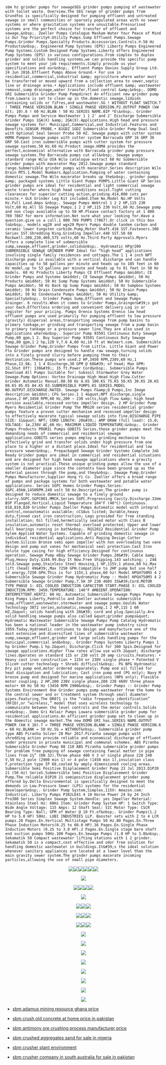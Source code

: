 
```
sbm hz grinder pumps for sewageSEG grinder pumps pumping of wastewater with toilet waste. Overview.The SEG range of grinder pumps from Grundfos is specifically designed for pumping effluent and untreated sewage in small communities or sparsely populated areas with no sewer systems or where gravitation systems are unsuitable.Pressurised systems are the perfect choice for transfer of effluent and sewage,&nbsp;. Zoeller Pumps Catalogue Maskam Water Your Peace of Mind is Our Top Priority®.Utility Pumps.Sump Effluent Pumps.Sewage Pumps.Grinder Pumps.Specialty Products.Accessories.Controls.®.50 Hz Products&nbsp;. Engineered Pump Systems (EPS) Liberty Pumps Engineered Pump Systems.Custom Designed Pump Systems.Liberty offers Engineered Pump Systems (EPS) in various configurations.From simplex to duplex grinder and solids handling systems,we can provide the specific pump system to meet your job requirements.Simply provide us your specifications and our&nbsp;. Effluent Pumps Davies Supply Group Ltd. 24 Jun 2016.Effluent Pumps Above Ground.• For use in residential,commercial,industrial &amp; agriculture where water must be transferred or moved upward from a collection area to sewer,septic line or drainage area.• Applications include effluent &amp; wastewater removal,sump drainage,water transfer,flood control &amp;&nbsp;. DOMO GRI Submersible Grinder Pump Pompdirect An efficient new grinder pump from.Lowara is set to clean up in the.domestic sewage,liUuids containing solids or fiFres,and wastewater.SG ! WITHOUT FLOAT SWITCH.T ! THREE PHASE VERSION.BLAN ! SINGLE PHASE VERSION.P2.OUTPUT POWER (kW &lt; 10).6 ! 60 Hz.BLAN ! 50 Hz.SERIES NAME.8IP *E\&nbsp;. Grinder Pumps Pumps and Service Wastewater 1 1 2″ and 2″ Discharge Submersible Grinder Pumps 1GA(X) &amp; 2GA(X).Applications.High head and pressure sewage systems for: Municipal,Commercial,and Industrial.Features and Benefits.SENSOR PROBE.• B1GDZ 1GDZ Submersible Grinder Pump Dual Seal with Optional Seal Sensor Probe 50 HZ. Sewage pumps with cutter system HOMA Pumpen Sewage pumps with cutter system Barracuda GRP 16 GRP 36 GRP 50.Cast iron submersible pumps with cutter system for pressure sewage systems.50 Hz.60 Hz.Product image.HOMA provides the perfect,economical alternative with Barracuda grinder pump pressure sewage systems.The Barracuda pumps cut all&nbsp;. Sewage pumps standard range Wilo USA Wilo catalogue extract 60 Hz Submersible grinder pumps with macerator May 2012.Sewage pumps standard range.Submersible grinder pumps with macerator.Series description Wilo Drain MTS.1.Model Numbers.Application.Pumping of water containing domestic sewage.The Wilo macerator breaks up the&nbsp;. grinder pumps &amp; packaged systems Little Giant Pumps PUMPS.Little Giant GP Series grinder pumps are ideal for residential and light commercial sewage waste transfer where high head conditions exist.Tight cutting clearances for superior cutting action,grinding.414,000 cuts per minute.• GLK Grinder Leg Kit included.Item No.Model No.HP Volts Hz.Full Load.Amps &nbsp;. Sewage Pumps Webtrol 1 2 2 HP,115 230 Volt,60 Hz.All SS Sewage Pumps.1 2 2 HP,115 230 Volt,60 Hz.Sewage pump and non clogs available up to 50 HP.Please contact factory at 1 800 769 7867 for more information.Not sure what your looking for.Have a question.give us a call.1 800 769 PUMPS (7867).Or click in this box to&nbsp;. models wg20 and wgx20 Myers Pumps double tandem carbon and ceramic lower tungsten carbide.Pump,Motor Shaft.416 SST.Fasteners.300 Series SST.Shredding Ring.Grinding Impeller.440 SST.58 60 Rockwell.208,230,460,575 volts,60 Hz.Third Party Approvals.Myers offers a complete line of submersible sump,sewage,effluent,grinder,solids&nbsp;. Hydromatic HPgr200 SUBMERSIBLE SEWAgE GRINDER PUMP Ideal for “high head” applications involving single family residences and cottages.The 1 1 4 inch NPT discharge pump is available with a vertical discharge and can handle capacities up to 58 gallons per minute and heads up to 105 feet in 60 Hz model,up to 53 gallons per minute and heads up to 81 feet in 50 Hz models. 60 Hz Products Liberty Pumps CE Effluent Pumps &middot; CE Grinder Pumps and Systems &middot; CE Sewage Pumps &middot; 50 Hz Products &middot; 50 Hz Sump Pump Systems &middot; 50 Hz Submersible Pumps &middot; 50 Hz Back Up Sump Pumps &middot; 50 Hz Sumpbox Systems &middot; 50 Hz Drain Condensate Pumps &middot; 50 Hz Drain Pumps &middot; 50 Hz Condensate Pumps &middot; 50 Hz Utility &amp; Specialty&nbsp;. Grinder Pumps Sump,Effluent and Sewage Pumps Grainger. 6 results.When it comes to Grinder Pumps,Grainger&#39;s got your back.Effortless ordering and convenient delivery.Log in or register for your pricing. Pumps Orenco Systems Orenco low head effluent pumps are used primarily for pumping effluent to low pressure (gravity) dispersal areas,transporting sewage from pump basins to primary tankage,or grinding and transporting sewage from a pump basin to primary tankage or a pressure sewer line.They are also used in applications where&nbsp;. Superior Pump 93501 Continuous Duty Sewage Pump,80 gpm,1 2. Buy Superior Pump 93501 Continuous Duty Sewage Pump,80 gpm,1 2 hp,120 V,7.6 A,60 Hz,10 ft at Walmart.com. Submersible Sewage Grinder Pump,Grinder Pumps from Little. Little Giant and Power Flo Grinder pumps are designed to handle raw sewage,turning solids into a finely ground slurry before pumping them to their destination.These pumps are used.2 HP,3450 RPM,230V,60 Hz,1 Phase,13.9A; 1 1 4 Discharge,30 GPM @ 60&#39; of head; Max GPM: 32,Shut Off: 130&#39;; 15 ft.Power Cord&nbsp;. Submersible Pumps Download All Pumps Suitable for: Subsoil Stormwater Grey Water Sewage.Pump Options: Vortex Drainage High Head High Flow.Cutter Grinder Automatic Manual.08.50 Hz m.KS 100.KS 75.KS 50.KS 30.KS 20.KS 08.KS 05.KS 04.KS 03.SUBMERSIBLE PUMPS.KS SERIES.MODEL NO.OUTPUT.DISCHARGE.RATED. Sewage Pumps F&amp;Q Pumps,Inc Image description &middot; CFG Series.1 1 4&quot;NPT discharge,single phase,2 HP,3450 RPM,60 Hz,200 ~ 230 volts,high flow &amp; high head version available,recessed vortex impeller design. 2 HP Grinder Pump Myers Residential Grinder Pump The MRG20 series residential grinder pumps feature a proven cutter mechanism and recessed impeller design to effectively macerate typical sewage solids into fine.DISCHARGE PIPE SIZE: 1¼&quot; NPT; CORD LENGTH: 20&#39;; AMP DRAW (full load): 15.0; VOLTAGE: 1ø,230V AC,60 Hz; MAXIMUM LIQUID TEMPERATURE:&nbsp;. Grinder Pumps Products PRORIL Pumps GOBITS Series,these grinder pumps meet the demanding needs of commercial and residential sewage applications.GOBITS series pumps employ a grinding mechanism to effectively grind and transfer solids under high pressure from one place to a higher or a distant place.Ideal for residential and low pressure sewer&nbsp;. Prepackaged Sewage Grinder Systems Complete Job Ready Grinder pumps are ideal in commercial and residential situations and are designed for high head sewage applications where a gravity system is not practical.These unique grinding pumps allow the use of a smaller diameter pipe since the contents have been ground up as the material passes through the pump,and they&nbsp;. Sewage Pump,Grinder Pumps Manufacturer,Supplier Hong Yi Co. Zoeller offers a broad range of pumps and package systems for both wastewater and potable water applications. Series SGPC Humes Grinder Pumps.Series: SGPC.45kW,1450RPM.240 volt 50 Hz.Description.The grinder pump is designed to reduce domestic sewage to a finely ground slurry.SGPC.SGPC001.MMCK.Series SGPC.Progressing Cavity.Discharge.32mm BSP Flanged,Vertical.Liquid Temperature 104°F (40°C) Continuous. 818,819,820 Grinder Pumps Zoeller Pumps Automatic model with integral control,nonautomatic available; cCSAus listed; Durable,heavy duty,finned cast iron construction; Legs provided for free standing installation; Oil filled,hermetically sealed motor with Class B insulation,automatic reset thermal overload protected; Upper and lower ball bearings running in bath&nbsp;. RGS2012 Residential Grinder Pump Xylem Applied Water Systems. Capable of grinding domestic sewage in individual residential applications.Anti Roping Design Cutter System.Silicon Bronze semi open impeller with non overloading two vane design and pump out vanes for mechanical seal protection.Cast Iron Volute type casing for high efficiency.Designed for continuous operation. Sewage Pump eBay Sewage Grinder Pumps.20&#39; Cable &amp; Plug,Heavy Duty.$144.99.Buy It Now.Free Shipping.143 watching; ; 248 sold.Sewage pump,Stainless Steel Housing,1 HP,115V,1 phase,60 hz.Max lift (head) 49&#39;,Max 7250 GPH.Compatible to 2HP pump but use half of energy.7250 GPH.This is for 115V,1 phase,60 hz! Model HPGH750M3 4 2 Submersible Sewage Grinder Pump Hydromatic Pump :: Model HPGH750M3 4 2 Submersible Sewage Grinder Pump,7.5H 3P 230 460V 35&#39;Cord.MOTOR TYPE PHASE 1: OIL COOLED INDUCTION CAPACITOR START.PHASE 3: OIL COOLED INDUCTION.RPM: 3450.TEMPERATURE: 140°F AMBIENT.OPERATION: INTERMITTENT.HERTZ: 60 Hz. Automatic Submersible Sewage Pumps Pumps by King Pumps Liberty,Pedrollo and Zoeller automatic submersible sump,effluent,wastewater,stormwater and sewage pumps.Goulds Water Technology 3872 series,automatic,sewage pump,1 2 HP,115 1 60 HZ,2&quot; solids handling with 20&#39; cord and plug.Specially.Are solid handling sewage pumps also called &quot;grinder pumps&quot; Hydromatic Wastewater Submersible Sewage Pumps Pump Catalog Hydromatic has been a national leader in the wastewater pump industry since 1959.Today,Hydromatic continues to design and manufacture one of the most extensive and diversified lines of submersible wastewater sump,sewage,effluent,grinder and large solids handling pumps for the municipal,commercial and&nbsp;. Grinder Pumps Systems Liberty Pumps 1 hp Grinder Pump.1 hp.2&quot; Discharge.Click for 360 Spin.Designed for sewage applications.Higher flow rates allow use with 2&quot; discharge lines.Operates on standard 115 or 230 volt 20 amp circuits.Features: • Heavy cast iron construction • 115V or 230V single phase • Patented V Slice® cutter technology • Shreds difficult&nbsp;. PG NPG Hydromatic Dry pit pump end,motor ordered separately; Pump end oil filled for heat dissipation and lubrication; Cast iron pump end (PG only); Navy M bronze pump end designed for marine applications (NPG only); Flexible motor coupling; 2 HP,200 230V single phase,200 230 460V three phase motor• 60 Hz 50 Hz (3450 RPM 2900&nbsp;. Grinder Pumps :: Grinder Pump Systems Environment One Grinder pumps pump wastewater from the home to the central sewer and or treatment system through small diameter pipes.Featuring.The DR071 is the “radio frequency identification” (RFID),or “wireless,” model that uses wireless technology to communicate between the level controls and the motor controls.Solids are&nbsp;. Domo Gri Kelair Pumps Lowara submersible grinder pump for residential applications.An efficient grinder pump set to clean up in the domestic sewage market.The new DOMO GRI has.SERIES NAME.OUTPUT POWER (kW X 10).T = THREE PHASE VERSION.BLANK = SINGLE PHASE VERSION.6 = 60 Hz.BLANK = 50 Hz.SG = WITHOUT&nbsp;. Submersible grinder pump type ABS Piranha Sulzer 28 Mar 2017.Piranha sewage pumps with shredding action provide reliable and economical discharge of effluent under pressure in private municipal and communal schemes. ABS Piranha Submersible Grinder Pump 08 110 ABS Piranha submersible grinder pumps for problem free pumping of sewage containing faecal matter in pipe lines from 1¼” (DN 32).Three phase 400 V 3 or single phase 220 240 V,50 Hz,2 pole (2900 min 1) or 4 pole (1450 min 1),insulation class F,protection type IP 68,cooled by amply dimensioned cooling areas. Submersible Semi Positive Displacement Grinder Pump 23 Jul 2013.D1P20 21 (50 Hz) SerieS.Submersible Semi Positive Displacement Grinder Pump.The reliable D1P20 21 semipositive displacement grinder pump offered by.Delta Environmental is specifically designed to meet the demands in Low.Pressure Sewer (LPS) systems for the residential developer&nbsp;. Grinder Pump System,Simplex,115V: Amazon.com: Industrial. Liberty Pumps P382LE41 4 10 Horse Power 24 by 24 Inch Pro380 Series Simplex Sewage System.Handle: yes Impeller Material: Stainless Steel Hz: 60Hz Item: Grinder Pump System HP: 1 Switch Type: Wide Angle Voltage: 115 Amps: 12 Shaft Seal: SIC Motor Type: CSCR Bearing Type: Ball; GPM of Water @ 10 Ft.of&nbsp;. Grinder Pumps(1.2 HP to 5.0 HP) 50Hz. LUBI INDUSTRIES LLP. Booster sets with 2 to 4 LCR pumps.28 Pages.En.Vertical Multistage Pumps 50 Hz.80 Pages.En.Three Phase Induction Motors(0.25 to 60.0 HP).36 Pages.En.Single Phase Induction Motors (0.25 to 3.0 HP).2 Pages.En.Single stage bare shaft end suction pumps 50Hz.100 Pages.En.Sewage Pumps (1.0 HP to 3.0&nbsp;. Sekamatik 50 Compact wastewater lifting stations with 1 2 grinder. Sekamatik 50 is a compact,cost effective and odor free solution for handling domestic wastewater in buildings.It&#39;s the ideal solution whenever sanitary appliances are located at a lower level than the main gravity sewer system.The grinder pumps macerate incoming particles,allowing the use of small pipe diameters. 
```

<div align="center">
  
<a rel="nofollow" href="https://m.shibang-china.com?f=github&k=sbm+hz+grinder+pumps+for+sewage"><img src="https://static.shibang-china.com/en/l.png"></a><img src="https://static.shibang-china.com/en/hw.png"><a rel="nofollow" href="https://m.shibang-china.com/product/?f=github&k=sbm+hz+grinder+pumps+for+sewage"><img src="https://static.shibang-china.com/en/p.png"></a><a rel="nofollow" href="https://m.shibang-china.com/cases/?f=github&k=sbm+hz+grinder+pumps+for+sewage"><img src="https://static.shibang-china.com/en/c.png"></a><a rel="nofollow" href="https://m.shibang-china.com/news/?f=github&k=sbm+hz+grinder+pumps+for+sewage"><img src="https://static.shibang-china.com/en/n.png"></a><a rel="nofollow" href="https://m.shibang-china.com?f=github&k=sbm+hz+grinder+pumps+for+sewage"><img src="https://static.shibang-china.com/en/m.png"></a>

<a rel="nofollow" href="https://m.shibang-china.com/product/?f=github&k=sbm+hz+grinder+pumps+for+sewage"><img src="https://static.shibang-china.com/en/b.jpg"></a>
  
<a rel="nofollow" href="https://m.shibang-china.com/solution-aggregate.html?f=github&k=sbm+hz+grinder+pumps+for+sewage"><img src="https://static.shibang-china.com/en/a.jpg"></a><a rel="nofollow" href="https://m.shibang-china.com/solution-mine.html?f=github&k=sbm+hz+grinder+pumps+for+sewage"><img src="https://static.shibang-china.com/en/m.jpg"></a><a rel="nofollow" href="https://m.shibang-china.com/solution-mill.html?f=github&k=sbm+hz+grinder+pumps+for+sewage"><img src="https://static.shibang-china.com/en/g.jpg"></a><a rel="nofollow" href="https://m.shibang-china.com/solution-epc.html?f=github&k=sbm+hz+grinder+pumps+for+sewage"><img src="https://static.shibang-china.com/en/e.jpg"></a>

<a rel="nofollow" href="https://m.shibang-china.com/product/?f=github&k=sbm+hz+grinder+pumps+for+sewage"><img src="https://static.shibang-china.com/en/a-p.png"></a>

<a rel="nofollow" href="https://m.shibang-china.com/product/crusher/c6x.html?f=github&k=sbm+hz+grinder+pumps+for+sewage"><img src="https://static.shibang-china.com/en/j.jpg"></a><a rel="nofollow" href="https://m.shibang-china.com/product/crusher/ci5x.html?f=github&k=sbm+hz+grinder+pumps+for+sewage"><img src="https://static.shibang-china.com/en/i.jpg"></a><a rel="nofollow" href="https://m.shibang-china.com/product/crusher/hst.html?f=github&k=sbm+hz+grinder+pumps+for+sewage"><img src="https://static.shibang-china.com/en/c.jpg"></a>

<a rel="nofollow" href="https://m.shibang-china.com/product/mill/mtw.html?f=github&k=sbm+hz+grinder+pumps+for+sewage"><img src="https://static.shibang-china.com/en/mtw.jpg"></a><a rel="nofollow" href="https://m.shibang-china.com/product/mill/scm.html?f=github&k=sbm+hz+grinder+pumps+for+sewage"><img src="https://static.shibang-china.com/en/scm.jpg"></a><a rel="nofollow" href="https://m.shibang-china.com/product/mill/lm.html?f=github&k=sbm+hz+grinder+pumps+for+sewage"><img src="https://static.shibang-china.com/en/lm.jpg"></a>

<a rel="nofollow" href="https://m.shibang-china.com/product/sand/vsi6x.html?f=github&k=sbm+hz+grinder+pumps+for+sewage"><img src="https://static.shibang-china.com/en/6x.jpg"></a><a rel="nofollow" href="https://m.shibang-china.com/product/sand/vu.html?f=github&k=sbm+hz+grinder+pumps+for+sewage"><img src="https://static.shibang-china.com/en/vu.jpg"></a><a rel="nofollow" href="https://m.shibang-china.com/product/mobile/klun.html?f=github&k=sbm+hz+grinder+pumps+for+sewage"><img src="https://static.shibang-china.com/en/k.jpg"></a>

<a rel="nofollow" href="https://m.shibang-china.com/cases/?f=github&k=sbm+hz+grinder+pumps+for+sewage"><img src="https://static.shibang-china.com/en/case.png"></a>

<a rel="nofollow" href="https://m.shibang-china.com/cases/aggregate/202.html?f=github&k=sbm+hz+grinder+pumps+for+sewage"><img src="https://static.shibang-china.com/en/c-1.jpg"></a>

<a rel="nofollow" href="https://m.shibang-china.com/cases/aggregate/203.html?f=github&k=sbm+hz+grinder+pumps+for+sewage"><img src="https://static.shibang-china.com/en/c-2.jpg"></a>

<a rel="nofollow" href="https://m.shibang-china.com/cases/mill/123.html?f=github&k=sbm+hz+grinder+pumps+for+sewage"><img src="https://static.shibang-china.com/en/c-3.jpg"></a>

<a rel="nofollow" href="https://m.shibang-china.com/contact_us.html?f=github&k=sbm+hz+grinder+pumps+for+sewage"><img src="https://static.shibang-china.com/en/contact.png"></a>

<a rel="nofollow" href="https://swt.shibang-china.com/?f=github&k=sbm+hz+grinder+pumps+for+sewage"><img src="https://static.shibang-china.com/en/chat.png"></a>

<a rel="nofollow" href="https://whatsapp.shibangsoft.com/WhatsApp.php?f=github&k=sbm+hz+grinder+pumps+for+sewage"><img src="https://static.shibang-china.com/en/whatsapp.png"></a>

<a rel="nofollow" href="https://m.shibang-china.com/?f=github&k=sbm+hz+grinder+pumps+for+sewage"><img src="https://static.shibang-china.com/en/website.png"></a>

</div>


* [sbm adamus mining resource ghana price](sbm%20adamus%20mining%20resource%20ghana%20price.md)

* [sbm crush old concrete at home price in pakistan](sbm%20crush%20old%20concrete%20at%20home%20price%20in%20pakistan.md)

* [sbm antimony ore crushing process manufacturer price](sbm%20antimony%20ore%20crushing%20process%20manufacturer%20price.md)

* [sbm crushed aggregates sand for sale in nigeria](sbm%20crushed%20aggregates%20sand%20for%20sale%20in%20nigeria.md)

* [sbm crusher plant environment](sbm%20crusher%20plant%20environment.md)

* [sbm crusher company in south australia for sale in pakistan](sbm%20crusher%20company%20in%20south%20australia%20for%20sale%20in%20pakistan.md)